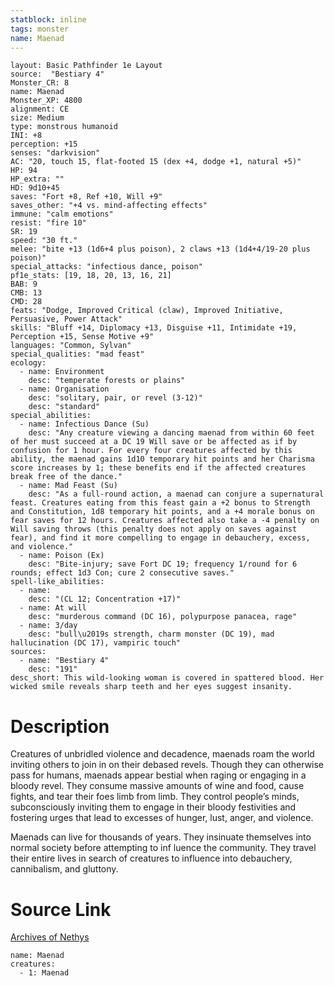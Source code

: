 ```yaml
---
statblock: inline
tags: monster
name: Maenad
---
```

```statblock
layout: Basic Pathfinder 1e Layout
source:  "Bestiary 4"
Monster_CR: 8
name: Maenad
Monster_XP: 4800
alignment: CE
size: Medium
type: monstrous humanoid
INI: +8
perception: +15
senses: "darkvision"
AC: "20, touch 15, flat-footed 15 (dex +4, dodge +1, natural +5)"
HP: 94
HP_extra: ""
HD: 9d10+45
saves: "Fort +8, Ref +10, Will +9"
saves_other: "+4 vs. mind-affecting effects"
immune: "calm emotions"
resist: "fire 10"
SR: 19
speed: "30 ft."
melee: "bite +13 (1d6+4 plus poison), 2 claws +13 (1d4+4/19-20 plus poison)"
special_attacks: "infectious dance, poison"
pf1e_stats: [19, 18, 20, 13, 16, 21]
BAB: 9
CMB: 13
CMD: 28
feats: "Dodge, Improved Critical (claw), Improved Initiative, Persuasive, Power Attack"
skills: "Bluff +14, Diplomacy +13, Disguise +11, Intimidate +19, Perception +15, Sense Motive +9"
languages: "Common, Sylvan"
special_qualities: "mad feast"
ecology:
  - name: Environment
    desc: "temperate forests or plains"
  - name: Organisation
    desc: "solitary, pair, or revel (3-12)"
    desc: "standard"
special_abilities:
  - name: Infectious Dance (Su)
    desc: "Any creature viewing a dancing maenad from within 60 feet of her must succeed at a DC 19 Will save or be affected as if by confusion for 1 hour. For every four creatures affected by this ability, the maenad gains 1d10 temporary hit points and her Charisma score increases by 1; these benefits end if the affected creatures break free of the dance."
  - name: Mad Feast (Su)
    desc: "As a full-round action, a maenad can conjure a supernatural feast. Creatures eating from this feast gain a +2 bonus to Strength and Constitution, 1d8 temporary hit points, and a +4 morale bonus on fear saves for 12 hours. Creatures affected also take a -4 penalty on Will saving throws (this penalty does not apply on saves against fear), and find it more compelling to engage in debauchery, excess, and violence."
  - name: Poison (Ex)
    desc: "Bite-injury; save Fort DC 19; frequency 1/round for 6 rounds; effect 1d3 Con; cure 2 consecutive saves."
spell-like_abilities:
  - name:
    desc: "(CL 12; Concentration +17)"
  - name: At will
    desc: "murderous command (DC 16), polypurpose panacea, rage"
  - name: 3/day
    desc: "bull\u2019s strength, charm monster (DC 19), mad hallucination (DC 17), vampiric touch"
sources:
  - name: "Bestiary 4"
    desc: "191"
desc_short: This wild-looking woman is covered in spattered blood. Her wicked smile reveals sharp teeth and her eyes suggest insanity.
```
# Description
Creatures of unbridled violence and decadence, maenads roam the world inviting others to join in on their debased revels. Though they can otherwise pass for humans, maenads appear bestial when raging or engaging in a bloody revel. They consume massive amounts of wine and food, cause fights, and tear their foes limb from limb. They control people’s minds, subconsciously inviting them to engage in their bloody festivities and fostering urges that lead to excesses of hunger, lust, anger, and violence.

Maenads can live for thousands of years. They insinuate themselves into normal society before attempting to inf luence the community. They travel their entire lives in search of creatures to influence into debauchery, cannibalism, and gluttony.
# Source Link
[Archives of Nethys](https://aonprd.com/MonsterDisplay.aspx?ItemName=Maenad)
```encounter-table
name: Maenad
creatures:
  - 1: Maenad
```
